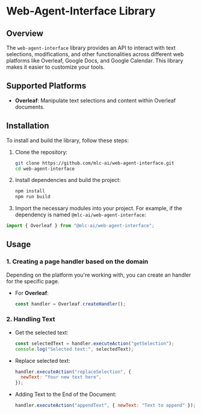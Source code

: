 # Web-Agent-Interface Library

## Overview

The `web-agent-interface` library provides an API to interact with text selections, modifications, and other functionalities across different web platforms like Overleaf, Google Docs, and Google Calendar. This library makes it easier to customize your tools.

## Supported Platforms

- **Overleaf**: Manipulate text selections and content within Overleaf documents.
<!-- - **Google Docs (GDoc)**: Interact with text selections and modifications in Google Docs.
- **Google Calendar (GCal)**: Integrate and manage events on Google Calendar. -->

## Installation

To install and build the library, follow these steps:

1. Clone the repository:

   ```bash
   git clone https://github.com/mlc-ai/web-agent-interface.git
   cd web-agent-interface
   ```

2. Install dependencies and build the project:

   ```bash
   npm install
   npm run build
   ```

3. Import the necessary modules into your project. For example, if the dependency is named `@mlc-ai/web-agent-interface`:

```javascript
import { Overleaf } from "@mlc-ai/web-agent-interface";
```

## Usage

### 1. Creating a page handler based on the domain

Depending on the platform you're working with, you can create an handler for the specific page.

- For **Overleaf**:
  ```javascript
  const handler = Overleaf.createHandler();
  ```

### 2. Handling Text

- Get the selected text:

  ```javascript
  const selectedText = handler.executeAction("getSelection");
  console.log("Selected text:", selectedText);
  ```

- Replace selected text:

  ```javascript
  handler.executeAction("replaceSelection", {
    newText: "Your new text here",
  });
  ```

- Adding Text to the End of the Document:
  ```javascript
  handler.executeAction("appendText", { newText: "Text to append" });
  ```
